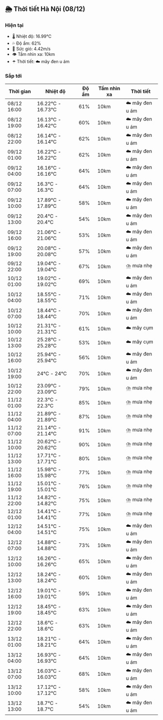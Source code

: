 ## 🌦️ Thời tiết Hà Nội (08/12)

### Hiện tại

- 🌡️ Nhiệt độ: 16.99℃
- 💦 Độ ẩm: 62%
- 💨 Sức gió: 4.42m/s
- 👁️ Tầm nhìn xa: 10km
- ☂️ Thời tiết: ☁️ mây đen u ám

### Sắp tới

| Thời gian | Nhiệt độ | Độ ẩm | Tầm nhìn xa | Thời tiết |
| --- | --- | --- | --- | --- |
| 08/12 16:00 | 16.22℃ - 16.73℃ | 61% | 10km | ☁️ mây đen u ám |
| 08/12 19:00 | 16.13℃ - 16.42℃ | 60% | 10km | ☁️ mây đen u ám |
| 08/12 22:00 | 16.14℃ - 16.14℃ | 62% | 10km | ☁️ mây đen u ám |
| 09/12 01:00 | 16.22℃ - 16.22℃ | 62% | 10km | ☁️ mây đen u ám |
| 09/12 04:00 | 16.16℃ - 16.16℃ | 64% | 10km | ☁️ mây đen u ám |
| 09/12 07:00 | 16.3℃ - 16.3℃ | 64% | 10km | ☁️ mây đen u ám |
| 09/12 10:00 | 17.89℃ - 17.89℃ | 58% | 10km | ☁️ mây đen u ám |
| 09/12 13:00 | 20.4℃ - 20.4℃ | 54% | 10km | ☁️ mây đen u ám |
| 09/12 16:00 | 21.06℃ - 21.06℃ | 53% | 10km | ☁️ mây đen u ám |
| 09/12 19:00 | 20.08℃ - 20.08℃ | 57% | 10km | ☁️ mây đen u ám |
| 09/12 22:00 | 19.04℃ - 19.04℃ | 67% | 10km | ⛈️ mưa nhẹ |
| 10/12 01:00 | 19.02℃ - 19.02℃ | 69% | 10km | ☁️ mây đen u ám |
| 10/12 04:00 | 18.55℃ - 18.55℃ | 71% | 10km | ☁️ mây đen u ám |
| 10/12 07:00 | 18.44℃ - 18.44℃ | 70% | 10km | ☁️ mây đen u ám |
| 10/12 10:00 | 21.31℃ - 21.31℃ | 61% | 10km | ☁️ mây cụm |
| 10/12 13:00 | 25.28℃ - 25.28℃ | 53% | 10km | ☁️ mây cụm |
| 10/12 16:00 | 25.94℃ - 25.94℃ | 56% | 10km | ☁️ mây đen u ám |
| 10/12 19:00 | 24℃ - 24℃ | 70% | 10km | ☁️ mây đen u ám |
| 10/12 22:00 | 23.09℃ - 23.09℃ | 79% | 10km | ⛈️ mưa nhẹ |
| 11/12 01:00 | 22.3℃ - 22.3℃ | 85% | 10km | ⛈️ mưa nhẹ |
| 11/12 04:00 | 21.89℃ - 21.89℃ | 87% | 10km | ⛈️ mưa nhẹ |
| 11/12 07:00 | 21.14℃ - 21.14℃ | 91% | 10km | ⛈️ mưa nhẹ |
| 11/12 10:00 | 20.62℃ - 20.62℃ | 90% | 10km | ⛈️ mưa nhẹ |
| 11/12 13:00 | 17.71℃ - 17.71℃ | 80% | 10km | ⛈️ mưa nhẹ |
| 11/12 16:00 | 15.98℃ - 15.98℃ | 77% | 10km | ⛈️ mưa nhẹ |
| 11/12 19:00 | 15.01℃ - 15.01℃ | 76% | 10km | ⛈️ mưa nhẹ |
| 11/12 22:00 | 14.82℃ - 14.82℃ | 75% | 10km | ⛈️ mưa nhẹ |
| 12/12 01:00 | 14.41℃ - 14.41℃ | 77% | 10km | ⛈️ mưa nhẹ |
| 12/12 04:00 | 14.51℃ - 14.51℃ | 75% | 10km | ☁️ mây đen u ám |
| 12/12 07:00 | 14.88℃ - 14.88℃ | 73% | 10km | ☁️ mây đen u ám |
| 12/12 10:00 | 16.26℃ - 16.26℃ | 65% | 10km | ☁️ mây đen u ám |
| 12/12 13:00 | 18.24℃ - 18.24℃ | 60% | 10km | ☁️ mây đen u ám |
| 12/12 16:00 | 19.01℃ - 19.01℃ | 59% | 10km | ☁️ mây đen u ám |
| 12/12 19:00 | 18.45℃ - 18.45℃ | 63% | 10km | ☁️ mây đen u ám |
| 12/12 22:00 | 18.6℃ - 18.6℃ | 63% | 10km | ☁️ mây đen u ám |
| 13/12 01:00 | 18.21℃ - 18.21℃ | 64% | 10km | ☁️ mây đen u ám |
| 13/12 04:00 | 16.93℃ - 16.93℃ | 64% | 10km | ☁️ mây đen u ám |
| 13/12 07:00 | 16.03℃ - 16.03℃ | 68% | 10km | ☁️ mây đen u ám |
| 13/12 10:00 | 17.12℃ - 17.12℃ | 58% | 10km | ☁️ mây đen u ám |
| 13/12 13:00 | 18.7℃ - 18.7℃ | 54% | 10km | ☁️ mây đen u ám |
